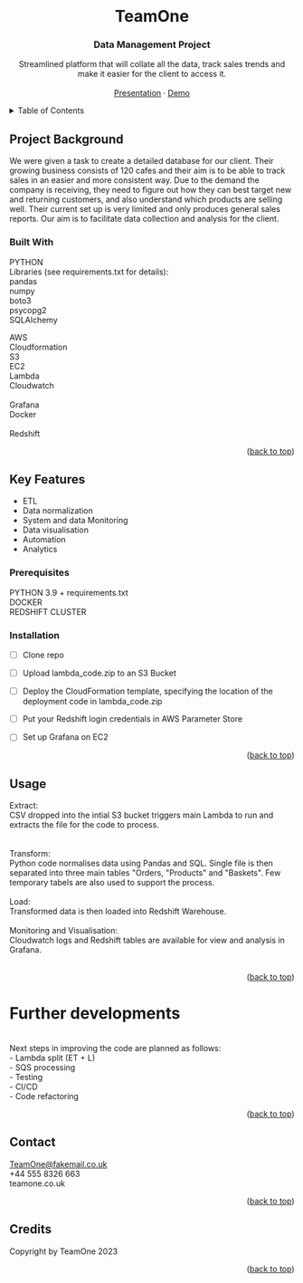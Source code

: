 
<!-- PROJECT LOGO -->
<br />
<div align="center">
  <h1 align="center">TeamOne</h1>

  </a>

  <h3 align="center">Data Management Project</h3>

  <p align="center">
    Streamlined platform that will collate all the data, track sales trends and make it easier for the client to access it. 
    <br />
    <br />
    <a href="https://docs.google.com/presentation/d/1y_x_VvmxcIAlgry3qC6W5JWI1eBUgLPHkhc9J_Vx2FY/edit#slide=id.g1303be3818b_0_146">Presentation</a>
    ·
    <a href="https://docs.google.com/presentation/d/1-5-tiY3v_KmYQx5RAsCNu1ieNzIaQgGRwlOAnliCJnk/edit#slide=id.g1f71c8939ef_0_26">Demo</a>
  
  </p>
</div>



<!-- TABLE OF CONTENTS -->
<details>
  <summary>Table of Contents</summary>
  <ol>
    <li>
      <a href="#project-background">Project Background</a>
      <a href="#built-with">Built With</a></li>
      <a href="#key-features">Key Features</a>
    <a href="#prerequisites">Prerequisites</a>
    <a href="#installation">Installation</a>
    <a href="#usage">Usage</a>
    <a href="#Further-development">Further Developments</a>
    <a href="#contact">Contact</a>
    <a href="#credits">Credits</a>
 
    </li>
  </ol>
</details>



<!-- ABOUT THE PROJECT -->
## Project Background

We were given a task to create a detailed database for our client. Their growing business consists of 120 cafes and their aim is to be able to track sales in an easier and more consistent way. Due to the demand the company is receiving, they need to figure out how they can best target new and returning customers, and also understand which products are selling well. Their current set up is very limited and only produces general sales reports. Our aim is to facilitate data collection and analysis for the client.


### Built With

PYTHON
<br>
Libraries (see requirements.txt for details):<br>
pandas<br>
numpy<br>
boto3<br>
psycopg2<br>
SQLAlchemy<br>

AWS
<br>
Cloudformation<br>
S3<br>
EC2<br>
Lambda<br>
Cloudwatch<br>
<br>
Grafana<br>
Docker<br>
<br>
Redshift
<br> 
<p align="right">(<a href="#readme-top">back to top</a>)</p>



<!-- GETTING STARTED -->
## Key Features

- ETL
- Data normalization
- System and data Monitoring
- Data visualisation
- Automation
- Analytics

### Prerequisites

PYTHON 3.9 + requirements.txt
<br>
DOCKER
<br>
REDSHIFT CLUSTER
<br>

### Installation


- [ ] Clone repo
- [ ] Upload lambda_code.zip to an S3 Bucket
- [ ] Deploy the CloudFormation template, specifying the location of the deployment code in lambda_code.zip
- [ ] Put your Redshift login credentials in AWS Parameter Store
- [ ] Set up Grafana on EC2 


<p align="right">(<a href="#readme-top">back to top</a>)</p>



<!-- USAGE EXAMPLES -->
## Usage

Extract:
<br>
CSV dropped into the intial S3 bucket triggers main Lambda to run and extracts the file for the code to process.  
<br>
<br>
Transform:
<br>
Python code normalises data using Pandas and SQL. Single file is then separated into three main tables "Orders, "Products" and "Baskets". Few temporary tabels are also used to support the process. 
<br>
<br>
Load:
<br>
Transformed data is then loaded into Redshift Warehouse.
<br>
<br>
Monitoring and Visualisation:
<br>
Cloudwatch logs and Redshift tables are available for view and analysis in Grafana. 
<br>
<br>


<p align="right">(<a href="#readme-top">back to top</a>)</p>


<!-- CONTRIBUTING -->
# Further developments

<br>
Next steps in improving the code are planned as follows:
<br>
- Lambda split (ET + L)
<br>
- SQS processing
<br>
- Testing
<br>
- CI/CD
<br>
- Code refactoring
<br>

<p align="right">(<a href="#readme-top">back to top</a>)</p>

<!-- CONTACT -->
## Contact

TeamOne@fakemail.co.uk
<br>
+44 555 8326 663 
<br>
teamone.co.uk
<br>

<p align="right">(<a href="#readme-top">back to top</a>)</p>



<!-- ACKNOWLEDGMENTS -->
## Credits

Copyright by TeamOne 2023
<p align="right">(<a href="#readme-top">back to top</a>)</p>


